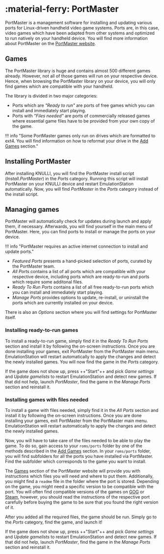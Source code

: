 # :material-ferry: PortMaster

PortMaster is a management software for installing and updating various ports for Linux-driven handheld video game systems. Ports are, in this case, video games which have been adapted from other systems and optimized to run natively on your handheld device. You will find more information about PortMaster on the [PortMaster website](https://portmaster.games).

## Games

The PortMaster library is huge and contains almost 500 different games already. However, not all of those games will run on your respective device. Hence, when browsing the PortMaster library on your device, you will only find games which are compatible with your handheld.

The library is divided in two major categories:

* Ports which are *"Ready to run"* are ports of free games which you can install and immediately start playing.
* Ports with *"Files needed"* are ports of commercially released games where essential game files have to be provided from your own copy of the game.

!!! info "Some PortMaster games only run on drives which are formatted to ext4. You will find information on how to reformat your drive in the [Add Games](../../play/add-games) section."

## Installing PortMaster

After installing KNULLI, you will find the PortMaster install script (*Install.PortMaster*) in the *Ports* category. Running this script will install PortMaster on your KNULLI device and restart EmulationStation automatically. Now, you will find *PortMaster* in the *Ports* category instead of the install script.

## Managing games

PortMaster will automatically check for updates during launch and apply them, if necessary. Afterwards, you will find yourself in the main menu of PortMaster. Here, you can find ports to install or manage the ports on your device.

!!! info "PortMaster requires an active internet connection to install and update ports."

* *Featured Ports* presents a hand-picked selection of ports, curated by the PortMaster team.
* *All Ports* contains a list of all ports which are compatible with your respective device, including ports which are ready-to-run and ports which require some additonal files.
* *Ready To Run Ports* contains a list of all free ready-to-run ports which you can install and immediately start playing.
* *Manage Ports* provides options to update, re-install, or uninstall the ports which are currently installed on your device.

There is also an *Options* section where you will find settings for PortMaster itself.

### Installing ready-to-run games

To install a ready-to-run game, simply find it in the *Ready To Run Ports* section and install it by following the on-screen instructions. Once you are done installing your games, exit PortMaster from the PortMaster main menu. EmulationStation will restart automatically to apply the changes and detect the newly installed games. You will now find the game in the *Ports* category.

If the game does not show up, press ++"Start"++ and pick *Game settings* and *Update gamelists* to restart EmulationStation and detect new games. If that did not help, launch *PortMaster*, find the game in the *Manage Ports* section and reinstall it.

### Installing games with files needed

To install a game with files needed, simply find it in the *All Ports* section and install it by following the on-screen instructions. Once you are done installing your games, exit PortMaster from the PortMaster main menu. EmulationStation will restart automatically to apply the changes and detect the newly installed games.

Now, you will have to take care of the files needed to be able to play the game. To do so, gain access to your `roms/ports` folder by one of the methods described in the [Add Games](../../play/add-games) section. In your `roms/ports` folder, you will find subfolders for all the ports you have installed via PortMaster. Find the subfolder which corresponds to the game you want to install.

The [Games](https://portmaster.games/games.html) section of the PortMaster website will provide you with instructions which files you will need and where to put them. Additionally, you might find a `readme` file in the folder where the port is stored. Depending on the game, you might need a specific version to be compatible with the port. You will often find compatible versions of the games on [GOG](https://gog.com) or [Steam](https://store.steampowered.com), however, you should read the instructions of the respective port carefully before buying the game to be sure that you found the right version of it.

After you added all the required files, the game should be run. Simply go to the *Ports* category, find the game, and launch it!

If the game does not show up, press ++"Start"++ and pick *Game settings* and *Update gamelists* to restart EmulationStation and detect new games. If that did not help, launch *PortMaster*, find the game in the *Manage Ports* section and reinstall it.
